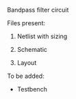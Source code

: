 Bandpass filter circuit

Files present:

1. Netlist with sizing

2. Schematic 

3. Layout

To be added:

- Testbench
